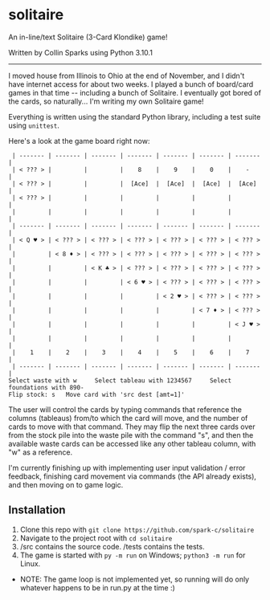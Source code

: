# solitaire

An in-line/text Solitaire (3-Card Klondike) game!

Written by Collin Sparks using Python 3.10.1

---

I moved house from Illinois to Ohio at the end of November, and I didn't have internet access for about two weeks. I played a bunch of board/card games in that time -- including a bunch of Solitaire. I eventually got bored of the cards, so naturally... I'm writing my own Solitaire game!

Everything is written using the standard Python library, including a test suite using `unittest`.

Here's a look at the game board right now:
```
 | ------- | ------- | ------- | ------- | ------- | ------- | ------- | 
 | < ??? > |         |         |    8    |    9    |    0    |    -    | 
 | < ??? > |         |         |  [Ace]  |  [Ace]  |  [Ace]  |  [Ace]  | 
 | < ??? > |         |         |         |         |         |         |
 |         |         |         |         |         |         |         |
 | ------- | ------- | ------- | ------- | ------- | ------- | ------- |
 | < Q ♥ > | < ??? > | < ??? > | < ??? > | < ??? > | < ??? > | < ??? > |
 |         | < 8 ♦ > | < ??? > | < ??? > | < ??? > | < ??? > | < ??? > |
 |         |         | < K ♣ > | < ??? > | < ??? > | < ??? > | < ??? > |
 |         |         |         | < 6 ♥ > | < ??? > | < ??? > | < ??? > |
 |         |         |         |         | < 2 ♥ > | < ??? > | < ??? > |
 |         |         |         |         |         | < 7 ♦ > | < ??? > |
 |         |         |         |         |         |         | < J ♥ > |
 |         |         |         |         |         |         |         |
 |    1    |    2    |    3    |    4    |    5    |    6    |    7    |
 | ------- | ------- | ------- | ------- | ------- | ------- | ------- |
Select waste with w     Select tableau with 1234567     Select foundations with 890-
Flip stock: s   Move card with 'src dest [amt=1]'
```

The user will control the cards by typing commands that reference the columns (tableaus) from/to which the card will move, and the number of cards to move with that command. They may flip the next three cards over from the stock pile into the waste pile with the command "s", and then the available waste cards can be accessed like any other tableau column, with "w" as a reference.

I'm currently finishing up with implementing user input validation / error feedback, finishing card movement via commands (the API already exists), and then moving on to game logic.

## Installation

1. Clone this repo with `git clone https://github.com/spark-c/solitaire`
1. Navigate to the project root with `cd solitaire`
1. /src contains the source code. /tests contains the tests.
1. The game is started with `py -m run` on Windows; `python3 -m run` for Linux.
  - NOTE: The game loop is not implemented yet, so running will do only whatever happens to be in run.py at the time :)
